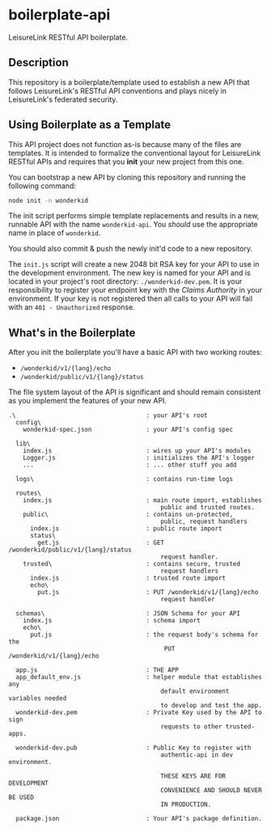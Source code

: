 # boilerplate-api

LeisureLink RESTful API boilerplate.

## Description

This repository is a boilerplate/template used to establish a new API that follows LeisureLink's RESTful API conventions and plays nicely in LeisureLink's federated security.

## Using Boilerplate as a Template

This API project does not function as-is because many of the files are templates. It is intended to formalize the conventional layout for LeisureLink RESTful APIs and requires that you **init** your new project from this one.

You can bootstrap a new API by cloning this repository and running the following command:

```bash
node init -n wonderkid
```

The init script performs simple template replacements and results in a new, runnable API with the name `wonderkid-api`. You _should_ use the appropriate name in place of `wonderkid`.

You should also commit & push the newly init'd code to a new repository.

The `init.js` script will create a new 2048 bit RSA key for your API to use in the development environment. The new key is named for your API and is located in your project's root directory: `./wonderkid-dev.pem`. It is your responsibility to register your endpoint key with the _Claims Authority_ in your environment. If your key is not registered then all calls to your API will fail with an `401 - Unauthorized` response.

## What's in the Boilerplate

After you init the boilerplate you'll have a basic API with two working routes:

* `/wonderkid/v1/{lang}/echo`
* `/wonderkid/public/v1/{lang}/status`

The file system layout of the API is significant and should remain consistent as you implement the features of your new API.

```
.\                                    : your API's root
  config\
    wonderkid-spec.json               : your API's config spec

  lib\
    index.js                          : wires up your API's modules
    Logger.js                         : initializes the API's logger
    ...                               : ... other stuff you add

  logs\                               : contains run-time logs

  routes\
    index.js                          : main route import, establishes
                                          public and trusted routes.
    public\                           : contains un-protected,
                                          public, request handlers
      index.js                        : public route import
      status\
        get.js                        : GET /wonderkid/public/v1/{lang}/status
                                          request handler.
    trusted\                          : contains secure, trusted
                                          request handlers
      index.js                        : trusted route import
      echo\
        put.js                        : PUT /wonderkid/v1/{lang}/echo
                                          request handler

  schemas\                            : JSON Schema for your API
    index.js                          : schema import
    echo\
      put.js                          : the request body's schema for the
                                           PUT /wonderkid/v1/{lang}/echo

  app.js                              : THE APP
  app_default_env.js                  : helper module that establishes any
                                          default environment variables needed
                                          to develop and test the app.
  wonderkid-dev.pem                   : Private Key used by the API to sign
                                          requests to other trusted-apps.

  wonderkid-dev.pub                   : Public Key to register with
                                          authentic-api in dev environment.

                                          THESE KEYS ARE FOR DEVELOPMENT
                                          CONVENIENCE AND SHOULD NEVER BE USED
                                          IN PRODUCTION.

  package.json                        : Your API's package definition.


```


